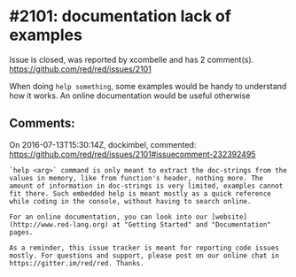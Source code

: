 
#2101: documentation lack of examples
================================================================================
Issue is closed, was reported by xcombelle and has 2 comment(s).
<https://github.com/red/red/issues/2101>

When doing `help something`, some examples would be handy to understand how it works. An online documentation would be useful otherwise 



Comments:
--------------------------------------------------------------------------------

On 2016-07-13T15:30:14Z, dockimbel, commented:
<https://github.com/red/red/issues/2101#issuecomment-232392495>

    `help <arg>` command is only meant to extract the doc-strings from the values in memory, like from function's header, nothing more. The amount of information in doc-strings is very limited, examples cannot fit there. Such embedded help is meant mostly as a quick reference while coding in the console, without having to search online.
    
    For an online documentation, you can look into our [website](http://www.red-lang.org) at "Getting Started" and "Documentation" pages.
    
    As a reminder, this issue tracker is meant for reporting code issues mostly. For questions and support, please post on our online chat in https://gitter.im/red/red. Thanks.

